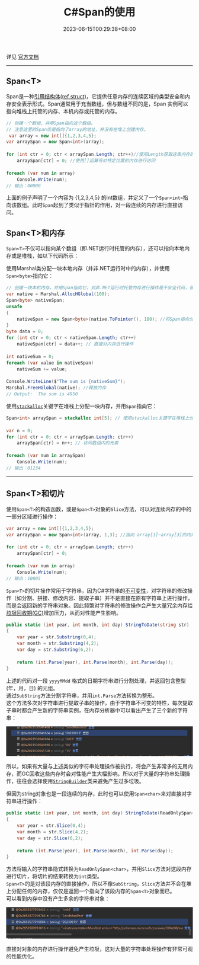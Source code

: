 ﻿---
title: "C#Span<T>的使用"
date: 2023-06-15T00:29:38+08:00
tags: ["C#","C#基础"]
categories: [".NET"]
series: []
---

详见 [官方文档](https://learn.microsoft.com/zh-cn/dotnet/api/system.span-1?view=net-7.0)  

---

## Span\<T>
Span<T>是一种[引用结构体(ref struct)](https://learn.microsoft.com/zh-cn/dotnet/csharp/language-reference/builtin-types/ref-struct)，它提供任意内存的连续区域的类型安全和内存安全表示形式。Span<T>通常用于充当数组，但与数组不同的是，Span<T> 实例可以指向堆栈上托管的内存、本机内存或托管的内存。  
```cs
// 创建一个数组，并用Span指向这个数组。
// 注意这里的Span仅是指向了array的地址，并没有在堆上创建内存。
 var array = new int[]{1,2,3,4,5};
var arraySpan = new Span<int>(array);

for (int ctr = 0; ctr < arraySpan.Length; ctr++)//使用Length获取这串内存的长度，单位是int
    arraySpan[ctr] = 0; //使用[]运算符对特定位置的内存进行访问

foreach (var num in array)
    Console.Write(num);
// 输出：00000
```
上面的例子声明了一个内容为 {1,2,3,4,5} 的int数组，并定义了一个`Span<int>`指向该数组。此时`Span`起到了类似于指针的作用，对一段连续的内存进行直接访问。  

## Span\<T>和内存
`Span<T>`不仅可以指向某个数组（即.NET运行时托管的内存），还可以指向本地内存或是堆栈，如以下代码所示：

使用Marshal类分配一块本地内存（并非.NET运行时中的内存），并使用`Span<byte>`指向它：
```cs
// 创建一块本机内存，并用Span指向它，对非.NET运行时托管内存进行操作是不安全代码，使用unsafe块
var native = Marshal.AllocHGlobal(100);
Span<byte> nativeSpan;
unsafe
{
    nativeSpan = new Span<byte>(native.ToPointer(), 100); //将Span指向分配的本机内存
}
byte data = 0;
for (int ctr = 0; ctr < nativeSpan.Length; ctr++)
    nativeSpan[ctr] = data++; // 直接对内存进行操作

int nativeSum = 0;
foreach (var value in nativeSpan)
    nativeSum += value;

Console.WriteLine($"The sum is {nativeSum}");
Marshal.FreeHGlobal(native); //释放内存
// Output:  The sum is 4950
```

使用[`stackalloc`](https://learn.microsoft.com/zh-cn/dotnet/csharp/language-reference/operators/stackalloc)关键字在堆栈上分配一块内存，并用`Span`指向它：
```cs
Span<int> arraySpan = stackalloc int[5]; // 使用stackalloc关键字在堆栈上分配一个int数组

var n = 0;
for (int ctr = 0; ctr < arraySpan.Length; ctr++)
    arraySpan[ctr] = n++; // 访问数组内的元素

foreach (var num in arraySpan)
    Console.Write(num);
// 输出：01234
```

---

## Span\<T>和切片
使用`Span<T>`的构造函数，或是`Span<T>`对象的`Slice`方法，可以对连续内存的中的一部分区域进行操作：
```cs
var array = new int[]{1,2,3,4,5};
var arraySpan = new Span<int>(array, 1,3); //指向 array[1]~array[3]的内存

for (int ctr = 0; ctr < arraySpan.Length; ctr++)
    arraySpan[ctr] = 0;

foreach (var num in array)
    Console.Write(num);
// 输出：10005
```

`Span<T>`的切片操作常用于字符串，因为C#字符串的[不可变性](https://learn.microsoft.com/zh-cn/dotnet/api/system.string?view=net-7.0#immutability-and-the-stringbuilder-class)，对字符串的修改操作（如分割、拼接、修改内容、提取子串）并不是直接在原有字符串上进行操作，而是会返回新的字符串对象。因此频繁对字符串的修改操作会产生大量冗余内存给[垃圾回收期(GC)](https://learn.microsoft.com/zh-cn/dotnet/standard/garbage-collection/)增加压力，从而对性能产生影响。

```cs
public static (int year, int month, int day) StringToDate(string str)
{
    var year = str.Substring(0,4);
    var month = str.Substring(4,2);
    var day = str.Substring(6,2);
    
    return (int.Parse(year), int.Parse(month), int.Parse(day));
}
```
上述的代码对一段 `yyyyMMdd` 格式的日期字符串进行分割处理，并返回包含整型 (年，月，日) 的元组。  
通过`SubString`方法分割字符串，并用`int.Parse`方法转换为整形。  
这个方法多次对字符串进行提取子串的操作，由于字符串不可变的特性，每次提取子串时都会产生新的字符串实例，在内存分析器中可以看出产生了三个新的字符串：  

![SubString](./1.png "SubString产生的新字符串对象")  

所以，如果有大量与上述类似的字符串处理操作被执行，将会产生非常多的无用内存，而GC回收这些内存时会对性能产生大幅影响。所以对于大量的字符串处理操作，往往会选择使用[`StringBuilder`](https://learn.microsoft.com/zh-cn/dotnet/api/system.text.stringbuilder?view=net-7.0)类来避免产生过多垃圾。

但因为string对象也是一段连续的内存，此时也可以使用`Span<char>`来对直接对字符串进行操作：
```cs
public static (int year, int month, int day) StringToDate(ReadOnlySpan<char> str)
{
    var year = str.Slice(0,4);
    var month = str.Slice(4,2);
    var day = str.Slice(6,2);
    
    return (int.Parse(year), int.Parse(month), int.Parse(day));
}
```
方法将输入的字符串隐式转换为`ReadOnlySpan<char>`，并用`Slice`方法对这段内存进行切片，将切片的结果转换为`int`类型。  
`Span<T>`的是对该段内存的直接操作，所以不像`SubString`，`Slice`方法并不会在堆上分配任何的内存，仅仅是返回一个指向了该段内存的`Span<T>`对象而已。  
可以看到内存中没有产生多余的字符串对象：  

![Slice](./%E6%89%B9%E6%B3%A8%202023-06-15%20182459.png "Slice方法并不会产生新的字符串")  

直接对对象的内存进行操作避免产生垃圾，这对大量的字符串处理操作有非常可观的性能优化。  